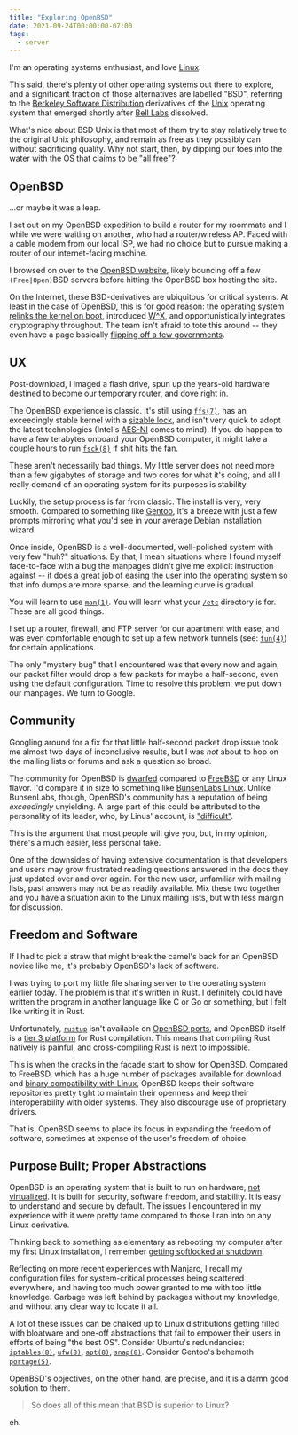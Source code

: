 ```yaml
---
title: "Exploring OpenBSD"
date: 2021-09-24T00:00:00-07:00
tags:
  - server
---
```


I'm an operating systems enthusiast, and love [Linux](https://www.linux.org/).

This said, there's plenty of other operating systems out there to explore, and
a significant fraction of those alternatives are labelled "BSD", referring to
the [Berkeley Software Distribution](https://en.wikipedia.org/wiki/Berkeley_Software_Distribution)
derivatives of the [Unix](https://en.wikipedia.org/wiki/Unix) operating system that
emerged shortly after [Bell Labs](https://en.wikipedia.org/wiki/Bell_Labs) dissolved.

What's nice about BSD Unix is that most of them try to stay relatively
true to the original Unix philosophy, and remain as free as they possibly
can without sacrificing quality. Why not start, then, by dipping our toes into the
water with the OS that claims to be ["all free"](https://www.openbsd.org/faq/faq1.html)?

## OpenBSD

...or maybe it was a leap.

I set out on my OpenBSD expedition to build a router for my roommate and I while
we were waiting on another, who had a router/wireless AP. Faced with a cable
modem from our local ISP, we had no choice but to pursue making a router of our
internet-facing machine.

I browsed on over to the [OpenBSD website](https://www.openbsd.org/), likely
bouncing off a few `(Free|Open)`BSD servers before hitting the OpenBSD box
hosting the site.

On the Internet, these BSD-derivatives are ubiquitous for critical systems. At least
in the case of OpenBSD, this is for good reason: the
operating system [relinks the kernel on boot](https://www.openbsd.org/faq/upgrade63.html),
introduced [W^X](https://en.wikipedia.org/wiki/W%5EX), and opportunistically integrates cryptography
throughout. The team isn't afraid to tote this around -- they even have a page
basically [flipping off a few governments](https://www.openbsd.org/crypto.html).

## UX

Post-download, I imaged a flash drive, spun up the years-old hardware destined
to become our temporary router, and dove right in.

The OpenBSD experience is classic. It's still using [`ffs(7)`](https://www.freebsd.org/cgi/man.cgi?query=ffs&sektion=7), has an
exceedingly stable kernel with a [sizable lock](https://en.wikipedia.org/wiki/Giant_lock),
and isn't very quick to adopt
the latest technologies (Intel's [AES-NI](https://www.intel.com/content/www/us/en/architecture-and-technology/advanced-encryption-standard-aes/data-protection-aes-general-technology.html) comes to mind). If you do happen
to have a few terabytes onboard your OpenBSD computer, it might take a couple
hours to run [`fsck(8)`](https://man.openbsd.org/fsck) if shit hits the fan.

These aren't necessarily bad things. My little server
does not need more than a few gigabytes of storage and two cores for what it's
doing, and all I really demand of an operating system for its purposes is stability.

Luckily, the setup process is far from classic. The install is very, very
smooth. Compared to something like [Gentoo](https://wiki.gentoo.org/), it's a breeze with just a few
prompts mirroring what you'd see in your average Debian installation wizard.

Once inside, OpenBSD is a well-documented, well-polished system with very few "huh?"
situations. By that, I mean situations where I found myself face-to-face with a
bug the manpages didn't give me explicit instruction against -- it does a great
job of easing the user into the operating system so that info dumps are more
sparse, and the learning curve is gradual.

You will learn to use [`man(1)`](https://man.openbsd.org/man.1).
You will learn what your [`/etc`](https://man.openbsd.org/hier) directory is for.
These are all good things.

I set up a router, firewall, and FTP server for our apartment with ease, and
was even comfortable enough to set up a few network tunnels (see: [`tun(4)`](https://man.openbsd.org/tun.4))
for certain applications.

The only "mystery bug" that I encountered was that every now and again, our packet
filter would drop a few packets for maybe a half-second, even using the default
configuration. Time to resolve this problem: we put down our manpages. We turn
to Google.

## Community

Googling around for a fix for that little half-second packet drop issue took
me almost two days of inconclusive results, but I was *not* about to hop on
the mailing lists or forums and ask a question so broad.

The community for OpenBSD is [dwarfed](https://distrowatch.com/table.php?distribution=freebsd) compared to [FreeBSD](https://www.freebsd.org/) or any Linux flavor.
I'd compare it in size to something like [BunsenLabs Linux](https://www.bunsenlabs.org/).
Unlike BunsenLabs, though, OpenBSD's community has a reputation of being *exceedingly* unyielding. A
large part of this could be attributed to the personality of its
leader, who, by Linus' account, is ["difficult"](https://www.forbes.com/2005/06/16/linux-bsd-unix-cz_dl_0616theo.html).

This is the argument that most people will give you, but, in my opinion,
there's a much easier, less personal take.

One of the downsides of having extensive documentation is that developers
and users may grow frustrated reading questions answered in the docs
they just updated over and over again. For the new user, unfamiliar with
mailing lists, past answers may not be as readily available. Mix these two
together and you have a situation akin to the Linux mailing lists, but with
less margin for discussion.

## Freedom and Software

If I had to pick a straw that might break the camel's back for an OpenBSD
novice like me, it's probably OpenBSD's lack of software.

I was trying to port my little file sharing server to the operating system
earlier today. The problem is that it's written in Rust. I definitely
could have written the program in another language like C or Go or something,
but I felt like writing it in Rust.

Unfortunately, [`rustup`](https://rustup.rs/) isn't available on [OpenBSD ports](https://openports.se/),
and OpenBSD itself is a [tier 3 platform](https://doc.rust-lang.org/nightly/rustc/platform-support.html#tier-3)
for Rust compilation. This means that compiling Rust natively is painful, and
cross-compiling Rust is next to impossible.

This is when the cracks in the facade start to show for OpenBSD. Compared
to FreeBSD, which has a huge number of packages available for download and
[binary compatibility with Linux](https://docs.freebsd.org/en/books/handbook/linuxemu/),
OpenBSD keeps their software repositories pretty tight
to maintain their openness and keep their interoperability with older systems.
They also discourage use of proprietary drivers.

That is, OpenBSD seems to place its focus in expanding the freedom of software,
sometimes at expense of the user's freedom of choice.

## Purpose Built; Proper Abstractions

OpenBSD is an operating system that is built to run on hardware,
[not virtualized](https://www.virtualbox.org/ticket/639).
It is built for security, software freedom, and stability. It is
easy to understand and secure by default. The issues I encountered in my experience
with it were pretty tame compared to those I ran into on any Linux derivative.

Thinking back to something as elementary as rebooting my computer after my first
Linux installation, I remember [getting softlocked at shutdown](https://unix.stackexchange.com/q/249654).

Reflecting on more recent experiences with Manjaro, I recall my configuration files
for system-critical processes being scattered everywhere, and having too much power
granted to me with too little knowledge. Garbage was left behind by packages without
my knowledge, and without any clear way to locate it all.

A lot of these issues can be chalked up to Linux distributions getting filled with bloatware
and one-off abstractions that fail to empower their users in efforts of being
"the best OS". Consider Ubuntu's redundancies: [`iptables(8)`](https://manpages.ubuntu.com/manpages/precise/en/man8/iptables.8.html), [`ufw(8)`](https://manpages.ubuntu.com/manpages/bionic/man8/ufw.8.html), [`apt(8)`](https://manpages.ubuntu.com/manpages/xenial/man8/apt.8.html), [`snap(8)`](https://manpages.ubuntu.com/manpages/impish/en/man8/snap.8.html). Consider Gentoo's behemoth [`portage(5)`](https://wiki.gentoo.org/wiki/Portage).

OpenBSD's objectives, on the other hand, are precise, and it is a damn good
solution to them.

> So does all of this mean that BSD is superior to Linux?

eh.
